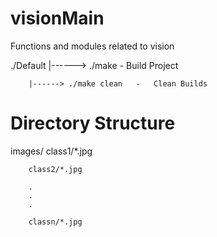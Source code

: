 visionMain
==========

Functions and modules related to vision

./Default
		|------> ./make 	-	Build Project

		|------> ./make clean	-	Clean Builds


Directory Structure
===================

images/
		class1/*.jpg

		class2/*.jpg

		.
		.
		.

		classn/*.jpg

